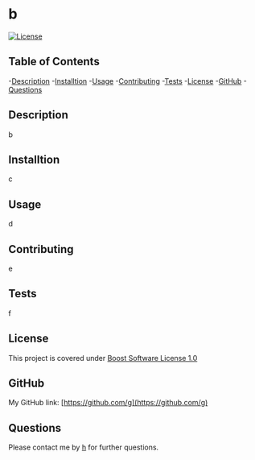 # b
[![License](https://img.shields.io/badge/License-Boost_1.0-lightblue.svg)](https://www.boost.org/LICENSE_1_0.txt)
## Table of Contents
  
  -[Description](#Description)
  -[Installtion](#Installtion)
  -[Usage](#Usage)
  -[Contributing](#Contributing)
  -[Tests](#Tests)
  -[License](#License)
  -[GitHub](#GitHub)
  -[Questions](#Questions)
  
  
## Description
b


## Installtion
c


## Usage
d


## Contributing
e


## Tests
f


## License
This project is covered under [Boost Software License 1.0](https://www.boost.org/LICENSE_1_0.txt)


## GitHub
My GitHub link: [https://github.com/g](https://github.com/g)         


## Questions
Please contact me by [h](mailto:h) for further questions. 



  
